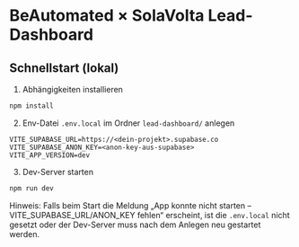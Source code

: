 # BeAutomated × SolaVolta Lead-Dashboard

## Schnellstart (lokal)

1) Abhängigkeiten installieren
```bash
npm install
```

2) Env-Datei `.env.local` im Ordner `lead-dashboard/` anlegen
```dotenv
VITE_SUPABASE_URL=https://<dein-projekt>.supabase.co
VITE_SUPABASE_ANON_KEY=<anon-key-aus-supabase>
VITE_APP_VERSION=dev
```

3) Dev-Server starten
```bash
npm run dev
```

Hinweis: Falls beim Start die Meldung „App konnte nicht starten – VITE_SUPABASE_URL/ANON_KEY fehlen“ erscheint, ist die `.env.local` nicht gesetzt oder der Dev-Server muss nach dem Anlegen neu gestartet werden.
